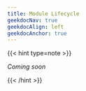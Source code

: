 ```yaml
---
title: Module Lifecycle
geekdocNav: true
geekdocAlign: left
geekdocAnchor: true
---
```

{{< hint type=note >}}

*Coming soon*

{{< /hint >}}

